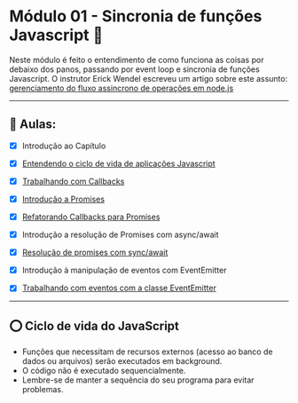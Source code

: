 # Módulo 01 - Sincronia de funções Javascript 🚀

Neste módulo é feito o entendimento de como funciona as coisas por debaixo dos panos, passando por event loop e sincronia de funções Javascript. O instrutor Erick Wendel escreveu um artigo sobre este assunto: [gerenciamento do fluxo assincrono de operações em node.js](https://imasters.com.br/desenvolvimento/gerenciando-o-fluxo-assincrono-de-operacoes-em-nodejs)

---

## 🤯 Aulas:

- [x] Introdução ao Capítulo
- [x] [Entendendo o ciclo de vida de aplicações Javascript](#ciclo-de-vida-js)
- [x] [Trabalhando com Callbacks](./callbacks)
- [x] [Introdução a Promises](./promises)
- [x] [Refatorando Callbacks para Promises](./refatoracao)
- [x] Introdução a resolução de Promises com async/await
- [x] [Resolução de promises com sync/await](./async-await)
- [x] Introdução à manipulação de eventos com EventEmitter
- [x] [Trabalhando com eventos com a classe EventEmitter](./event-emitter)


---

<div id="ciclo-de-vida-js">

## ⭕️ Ciclo de vida do JavaScript

- Funções que necessitam de recursos externos (acesso ao banco de dados ou arquivos) serão executados em background.
- O código não é executado sequencialmente.
- Lembre-se de manter a sequência do seu programa para evitar problemas.